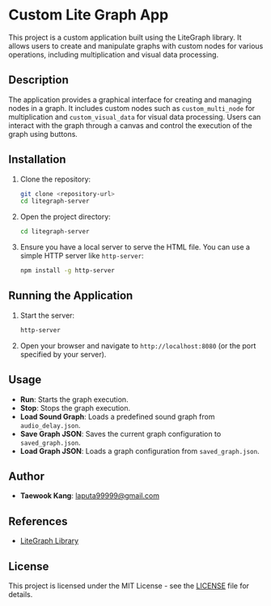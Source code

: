 # Custom Lite Graph App

This project is a custom application built using the LiteGraph library. It allows users to create and manipulate graphs with custom nodes for various operations, including multiplication and visual data processing.

## Description

The application provides a graphical interface for creating and managing nodes in a graph. It includes custom nodes such as `custom_multi_node` for multiplication and `custom_visual_data` for visual data processing. Users can interact with the graph through a canvas and control the execution of the graph using buttons.

## Installation

1. Clone the repository:
    ```sh
    git clone <repository-url>
    cd litegraph-server
    ```

2. Open the project directory:
    ```sh
    cd litegraph-server
    ```

3. Ensure you have a local server to serve the HTML file. You can use a simple HTTP server like `http-server`:
    ```sh
    npm install -g http-server
    ```
    
## Running the Application

1. Start the server:
    ```sh
    http-server
    ```

2. Open your browser and navigate to `http://localhost:8080` (or the port specified by your server).

## Usage

- **Run**: Starts the graph execution.
- **Stop**: Stops the graph execution.
- **Load Sound Graph**: Loads a predefined sound graph from `audio_delay.json`.
- **Save Graph JSON**: Saves the current graph configuration to `saved_graph.json`.
- **Load Graph JSON**: Loads a graph configuration from `saved_graph.json`.

## Author

- **Taewook Kang**: laputa99999@gmail.com

## References

- [LiteGraph Library](https://github.com/jagenjo/litegraph.js)

## License

This project is licensed under the MIT License - see the [LICENSE](LICENSE) file for details.
